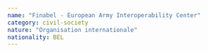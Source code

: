 ```yaml
---
name: "Finabel - European Army Interoperability Center"
category: civil-society
nature: "Organisation internationale"
nationality: BEL
---
```

